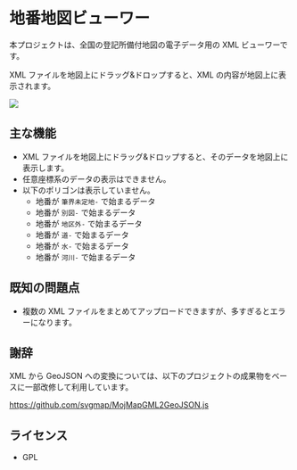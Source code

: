 # 地番地図ビューワー

本プロジェクトは、全国の登記所備付地図の電子データ用の XML ビューワーです。

XML ファイルを地図上にドラッグ&ドロップすると、XML の内容が地図上に表示されます。

![](https://www.evernote.com/l/ABWVzpjqNGFEDa2viF1DoX1q-aqMwozVxG8B/image.png)

## 主な機能

* XML ファイルを地図上にドラッグ&ドロップすると、そのデータを地図上に表示します。
* 任意座標系のデータの表示はできません。
* 以下のポリゴンは表示していません。
  * 地番が `筆界未定地-` で始まるデータ
  * 地番が `別図-` で始まるデータ
  * 地番が `地区外-` で始まるデータ
  * 地番が `道-` で始まるデータ
  * 地番が `水-` で始まるデータ
  * 地番が `河川-` で始まるデータ

## 既知の問題点

* 複数の XML ファイルをまとめてアップロードできますが、多すぎるとエラーになります。

## 謝辞

XML から GeoJSON への変換については、以下のプロジェクトの成果物をベースに一部改修して利用しています。

https://github.com/svgmap/MojMapGML2GeoJSON.js

## ライセンス

* GPL
